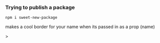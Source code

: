### Trying to publish a package

```
npm i sweet-new-package
```

makes a cool border for your name when its passed in as a prop (name)

<Example name="James"/>>